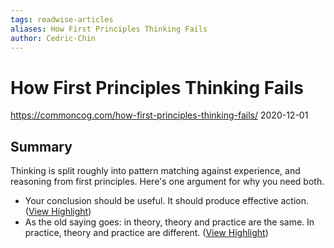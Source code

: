 ```yaml
---
tags: readwise-articles
aliases: How First Principles Thinking Fails
author: Cedric-Chin
---
```

# How First Principles Thinking Fails

https://commoncog.com/how-first-principles-thinking-fails/
2020-12-01
## Summary
Thinking is split roughly into pattern matching against experience, and reasoning from first principles. Here's one argument for why you need both.

- Your conclusion should be useful. It should produce effective action. ([View Highlight](https://read.readwise.io/read/01h3pwvzf234f7k38qxs1tyf7q))
- As the old saying goes: in theory, theory and practice are the same. In practice, theory and practice are different. ([View Highlight](https://read.readwise.io/read/01h3pwwx771db8x8gnkxnh82kw))
